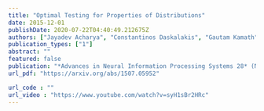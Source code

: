 ```yaml
---
title: "Optimal Testing for Properties of Distributions"
date: 2015-12-01
publishDate: 2020-07-22T04:40:49.212675Z
authors: ["Jayadev Acharya", "Constantinos Daskalakis", "Gautam Kamath"]
publication_types: ["1"]
abstract: ""
featured: false
publication: "*Advances in Neural Information Processing Systems 28* (NIPS 2015)"
url_pdf: "https://arxiv.org/abs/1507.05952"

url_code : ""
url_video : "https://www.youtube.com/watch?v=syH1sBr2HRc"
---
```


